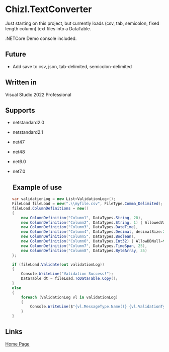 # Chizl.TextConverter
Just starting on this project, but currently loads (csv, tab, semicolon, fixed length column) text files into a DataTable.

.NETCore Demo console included.

## Future
- Add save to csv, json, tab-delimited, semicolon-delimited

## Written in
Visual Studio 2022 Professional

## Supports
- netstandard2.0
- netstandard2.1
- net47
- net48
- net6.0
- net7.0
 
  ## Example of use
 ```csharp
    var validationLog = new List<ValidationLog>();
    FileLoad fileLoad = new(".\\myfile.csv", FileType.Comma_Delimited);
    fileLoad.ColumnDefinitions = new()
    {
        new ColumnDefinition("Column1", DataTypes.String, 20),
        new ColumnDefinition("Column2", DataTypes.String, 1) { AllowedValues=new List<object>{ "A", "B" } },
        new ColumnDefinition("Column3", DataTypes.DateTime),
        new ColumnDefinition("Column4", DataTypes.Decimal, decimalSize:2),
        new ColumnDefinition("Column5", DataTypes.Boolean),
        new ColumnDefinition("Column6", DataTypes.Int32) { AllowDBNull=true },
        new ColumnDefinition("Column7", DataTypes.TimeSpan, 25),
        new ColumnDefinition("Column8", DataTypes.ByteArray, 35)
    };

    if (fileLoad.Validate(out validationLog)) 
    {
        Console.WriteLine("Validation Success!");
        DataTable dt = fileLoad.ToDataTable.Copy();
    }
    else
    {
        foreach (ValidationLog vl in validationLog)
        {
            Console.WriteLine($"{vl.MessageType.Name()} {vl.ValidationType.Name()}: {vl.Location} - {vl.Message}");
        }
    }
```

## Links
[Home Page](http://www.chizl.com/)
